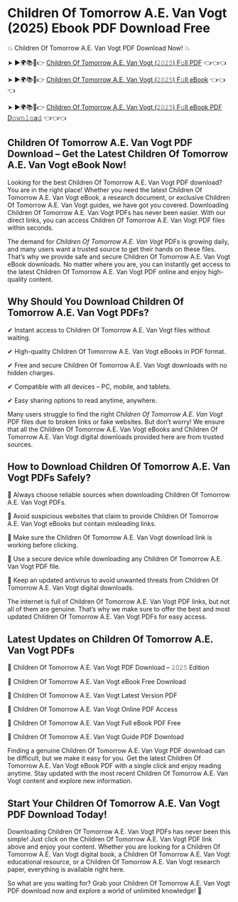 # Children Of Tomorrow A.E. Van Vogt (2025) Ebook PDF Download Free

💥 Children Of Tomorrow A.E. Van Vogt PDF Download Now! 💥

➤ ►🌍📚📱👉 [Children Of Tomorrow A.E. Van Vogt (𝟸𝟶𝟸𝟻) F𝚞ll PDF](https://getpdf.xyz/children-of-tomorrow-a.e.-van-vogt) 👈👈👈


➤ ►🌍📚📱👉 [Children Of Tomorrow A.E. Van Vogt (𝟸𝟶𝟸𝟻) F𝚞ll eBook](https://getpdf.xyz/children-of-tomorrow-a.e.-van-vogt) 👈👈👈


➤ ►🌍📚📱👉 [Children Of Tomorrow A.E. Van Vogt (𝟸𝟶𝟸𝟻) F𝚞ll eBook PDF D𝚘𝚠𝚗𝚕𝚘a𝚍](https://getpdf.xyz/children-of-tomorrow-a.e.-van-vogt) 👈👈👈


## Children Of Tomorrow A.E. Van Vogt PDF Download – Get the Latest Children Of Tomorrow A.E. Van Vogt eBook Now!

Looking for the best Children Of Tomorrow A.E. Van Vogt PDF download? You are in the right place! Whether you need the latest Children Of Tomorrow A.E. Van Vogt eBook, a research document, or exclusive Children Of Tomorrow A.E. Van Vogt guides, we have got you covered. Downloading Children Of Tomorrow A.E. Van Vogt PDFs has never been easier. With our direct links, you can access Children Of Tomorrow A.E. Van Vogt PDF files within seconds.

The demand for *Children Of Tomorrow A.E. Van Vogt* PDFs is growing daily, and many users want a trusted source to get their hands on these files. That’s why we provide safe and secure Children Of Tomorrow A.E. Van Vogt eBook downloads. No matter where you are, you can instantly get access to the latest Children Of Tomorrow A.E. Van Vogt PDF online and enjoy high-quality content.

## Why Should You Download Children Of Tomorrow A.E. Van Vogt PDFs?

✔ Instant access to Children Of Tomorrow A.E. Van Vogt files without waiting.

✔ High-quality Children Of Tomorrow A.E. Van Vogt eBooks in PDF format.

✔ Free and secure Children Of Tomorrow A.E. Van Vogt downloads with no hidden charges.

✔ Compatible with all devices – PC, mobile, and tablets.

✔ Easy sharing options to read anytime, anywhere.

Many users struggle to find the right *Children Of Tomorrow A.E. Van Vogt* PDF files due to broken links or fake websites. But don’t worry! We ensure that all the Children Of Tomorrow A.E. Van Vogt eBooks and Children Of Tomorrow A.E. Van Vogt digital downloads provided here are from trusted sources.

## How to Download Children Of Tomorrow A.E. Van Vogt PDFs Safely?

📌 Always choose reliable sources when downloading Children Of Tomorrow A.E. Van Vogt PDFs.

📌 Avoid suspicious websites that claim to provide Children Of Tomorrow A.E. Van Vogt eBooks but contain misleading links.

📌 Make sure the Children Of Tomorrow A.E. Van Vogt download link is working before clicking.

📌 Use a secure device while downloading any Children Of Tomorrow A.E. Van Vogt PDF file.

📌 Keep an updated antivirus to avoid unwanted threats from Children Of Tomorrow A.E. Van Vogt digital downloads.

The internet is full of Children Of Tomorrow A.E. Van Vogt PDF links, but not all of them are genuine. That’s why we make sure to offer the best and most updated Children Of Tomorrow A.E. Van Vogt PDFs for easy access.

## Latest Updates on Children Of Tomorrow A.E. Van Vogt PDFs

🔹 Children Of Tomorrow A.E. Van Vogt PDF Download – 𝟸𝟶𝟸𝟻 Edition

🔹 Children Of Tomorrow A.E. Van Vogt eBook Free Download

🔹 Children Of Tomorrow A.E. Van Vogt Latest Version PDF

🔹 Children Of Tomorrow A.E. Van Vogt Online PDF Access

🔹 Children Of Tomorrow A.E. Van Vogt Full eBook PDF Free

🔹 Children Of Tomorrow A.E. Van Vogt Guide PDF Download

Finding a genuine Children Of Tomorrow A.E. Van Vogt PDF download can be difficult, but we make it easy for you. Get the latest Children Of Tomorrow A.E. Van Vogt eBook PDF with a single click and enjoy reading anytime. Stay updated with the most recent Children Of Tomorrow A.E. Van Vogt content and explore new information.

## Start Your Children Of Tomorrow A.E. Van Vogt PDF Download Today!

Downloading Children Of Tomorrow A.E. Van Vogt PDFs has never been this simple! Just click on the Children Of Tomorrow A.E. Van Vogt PDF link above and enjoy your content. Whether you are looking for a Children Of Tomorrow A.E. Van Vogt digital book, a Children Of Tomorrow A.E. Van Vogt educational resource, or a Children Of Tomorrow A.E. Van Vogt research paper, everything is available right here.

So what are you waiting for? Grab your Children Of Tomorrow A.E. Van Vogt PDF download now and explore a world of unlimited knowledge! 🚀